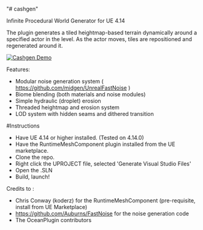 "# cashgen" 

Infinite Procedural World Generator for UE 4.14

The plugin generates a tiled heightmap-based terrain dynamically around a specified actor in the level. As the actor moves, tiles are repositioned and regenerated around it.

[![Cashgen Demo](http://img.youtube.com/vi/dM0blrBa3LY/0.jpg)](https://www.youtube.com/watch?v=dM0blrBa3LY)

Features:

* Modular noise generation system ( https://github.com/midgen/UnrealFastNoise )
* Biome blending (both materials and noise modules)
* Simple hydraulic (droplet) erosion
* Threaded heightmap and erosion system
* LOD system with hidden seams and dithered transition


#Instructions

* Have UE 4.14 or higher installed. (Tested on 4.14.0)
* Have the RuntimeMeshComponent plugin installed from the UE marketplace.
* Clone the repo.
* Right click the UPROJECT file, selected 'Generate Visual Studio Files'
* Open the .SLN
* Build, launch!



Credits to :
* Chris Conway (koderz) for the RuntimeMeshComponent (pre-requisite, install from UE Marketplace)
* https://github.com/Auburns/FastNoise for the noise generation code
* The OceanPlugin contributors
